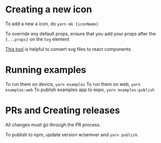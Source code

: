 # Creating a new icon
To add a new a icon, do `yarn mk {iconName}`

To override any default props, ensure that you add your props after the `{...props}` on the `Svg` element

[This tool](https://www.smooth-code.com/open-source/svgr/playground/) is helpful to convert svg files to react components

# Running examples

To run them on device, `yarn examples`
To run them on web, `yarn examples:web`
To publish examples app to expo, `yarn examples:publish`

# PRs and Creating releases

All changes must go through the PR process.

To publish to npm, update version w/semver and `yarn publish`.
